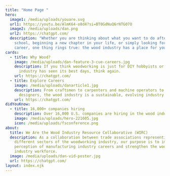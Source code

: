 ```yaml
---
title: "Home Page "
hero:
  image1: /media/uploads/youare.svg
  url1: https://youtu.be/AlmK64-o8d4?si=BT0GdNuQ6rNTG07O
  image2: /media/uploads/dan.png
  url2: https://chatgpt.com/
  description: "Whether you are thinking about what you want to do after high
    school, beginning a new chapter in your life, or simply looking for a stable
    career, one thing rings true: the wood industry has a place for you. "
cards:
  - title: Why Wood?
    image: /media/uploads/dan-feature-3-cue-careers.jpg
    description: If you think woodworking is just for DIY hobbyists or that the wood
      industry has seen its best days, think again.
    url: https://chatgpt.com/
  - title: Explore Careers
    image: /media/uploads/danarticle1.jpg
    description: From craftsmen to carpenters and machine operators to CAD
      designers, the wood industry is a sustainable, evolving industry.
    url: https://chatgpt.com/
didYouKnow:
  - title: 16,000+ companies hiring
    description: Over 16,000 U.S. companies are hiring in the wood industry.
    image: /media/uploads/hero-221605.jpg
    icon: /media/uploads/fsconference.png
about:
  title: We Are the Wood Industry Resource Collaborative (WIRC)
  description: As a collaboration between trade associations representing
    different sectors of the woodworking industry, our purpose is to improve the
    perception of manufacturing industry careers and strengthen the wood
    industry workforce.
  image: /media/uploads/dan-vid-poster.jpg
  url: https://chatgpt.com/
layout: index.njk
---
```

